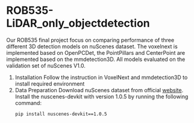 # ROB535-LiDAR_only_objectdetection
Our ROB535 final project focus on comparing performance of three different 3D detection models on nuScenes dataset. The voxelnext is implemented based on OpenPCDet, the PointPillars and CenterPoint are implemented based on the mmdetection3D. All models evaluated on the validation set of nuScenes V1.0. 

1. Installation
   Follow the instruction in VoxelNext and mmdetection3D to install required environment
2. Data Preparation
   Download nuScenes dataset from official [website](https://www.nuscenes.org/download).
   Install the nuscenes-devkit with version 1.0.5 by running the following command:
   ```
   pip install nuscenes-devkit==1.0.5
   ```
  

